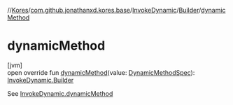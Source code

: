 //[Kores](../../../../index.md)/[com.github.jonathanxd.kores.base](../../index.md)/[InvokeDynamic](../index.md)/[Builder](index.md)/[dynamicMethod](dynamic-method.md)

# dynamicMethod

[jvm]\
open override fun [dynamicMethod](dynamic-method.md)(value: [DynamicMethodSpec](../../../com.github.jonathanxd.kores.common/-dynamic-method-spec/index.md)): [InvokeDynamic.Builder](index.md)

See [InvokeDynamic.dynamicMethod](../dynamic-method.md)
